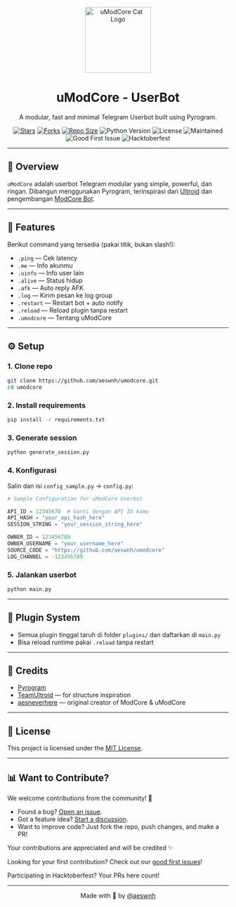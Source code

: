 <p align="center">
  <img src="https://github.com/images/mona-whisper.gif" alt="uModCore Cat Logo" width="150"/>
</p>

<h1 align="center">
  <b>uModCore - UserBot</b>
</h1>

<p align="center">
  A modular, fast and minimal Telegram Userbot built using Pyrogram.
</p>

<p align="center">
  <a href="https://github.com/aeswnh/umodcore"><img src="https://img.shields.io/github/stars/aeswnh/umodcore?style=flat-square&color=yellow" alt="Stars"/></a>
  <a href="https://github.com/aeswnh/umodcore/fork"><img src="https://img.shields.io/github/forks/aeswnh/umodcore?style=flat-square&color=orange" alt="Forks"/></a>
  <a href="https://github.com/aeswnh/umodcore"><img src="https://img.shields.io/github/repo-size/aeswnh/umodcore?style=flat-square&color=green" alt="Repo Size"/></a>
  <img src="https://img.shields.io/badge/Python-3.10+-blue?style=flat-square" alt="Python Version"/>
  <img src="https://img.shields.io/badge/License-MIT-lightgrey?style=flat-square" alt="License"/>
  <img src="https://img.shields.io/badge/Maintained-Yes-brightgreen?style=flat-square" alt="Maintained"/>
  <img src="https://img.shields.io/badge/good%20first%20issue-welcome-blueviolet?style=flat-square" alt="Good First Issue"/>
  <img src="https://img.shields.io/badge/hacktoberfest-accepted-orange?style=flat-square" alt="Hacktoberfest"/>
</p>

---

## 🧠 Overview

`uModCore` adalah userbot Telegram modular yang simple, powerful, dan ringan.
Dibangun menggunakan Pyrogram, terinspirasi dari [Ultroid](https://github.com/TeamUltroid/Ultroid) dan pengembangan [ModCore Bot](https://github.com/aeswnh/modcore).

---

## 🚀 Features

Berikut command yang tersedia (pakai titik, bukan slash!):

* `.ping` — Cek latency
* `.me` — Info akunmu
* `.uinfo` — Info user lain
* `.alive` — Status hidup
* `.afk` — Auto reply AFK
* `.log` — Kirim pesan ke log group
* `.restart` — Restart bot + auto notify
* `.reload` — Reload plugin tanpa restart
* `.umodcore` — Tentang uModCore

---

## ⚙️ Setup

### 1. Clone repo

```bash
git clone https://github.com/aeswnh/umodcore.git
cd umodcore
```

### 2. Install requirements

```bash
pip install -r requirements.txt
```

### 3. Generate session

```bash
python generate_session.py
```

### 4. Konfigurasi

Salin dan isi `config_sample.py` → `config.py`:

```python
# Sample Configuration for uModCore Userbot

API_ID = 12345678  # Ganti dengan API ID kamu
API_HASH = "your_api_hash_here"
SESSION_STRING = "your_session_string_here"

OWNER_ID = 123456789 
OWNER_USERNAME = "your_username_here"
SOURCE_CODE = "https://github.com/aeswnh/umodcore"
LOG_CHANNEL = -123456789
```

### 5. Jalankan userbot

```bash
python main.py
```

---

## 📂 Plugin System

* Semua plugin tinggal taruh di folder `plugins/` dan daftarkan di `main.py`
* Bisa reload runtime pakai `.reload` tanpa restart

---

## 🤝 Credits

* [Pyrogram](https://github.com/pyrogram/pyrogram)
* [TeamUltroid](https://github.com/TeamUltroid) — for structure inspiration
* [aesneverhere](https://github.com/aesneverhere) — original creator of ModCore & uModCore

---

## 📄 License

This project is licensed under the [MIT License](LICENSE).

---

## 📊 Want to Contribute?

We welcome contributions from the community! 🤩

* Found a bug? [Open an issue](https://github.com/aeswnh/umodcore/issues).
* Got a feature idea? [Start a discussion](https://github.com/aeswnh/umodcore/discussions).
* Want to improve code? Just fork the repo, push changes, and make a PR!

Your contributions are appreciated and will be credited ✨

Looking for your first contribution? Check out our [good first issues](https://github.com/aeswnh/umodcore/labels/good%20first%20issue)!

Participating in Hacktoberfest? Your PRs here count!

---

<p align="center">Made with 💖 by <a href="https://t.me/aesneverhere">@aeswnh</a></p>
